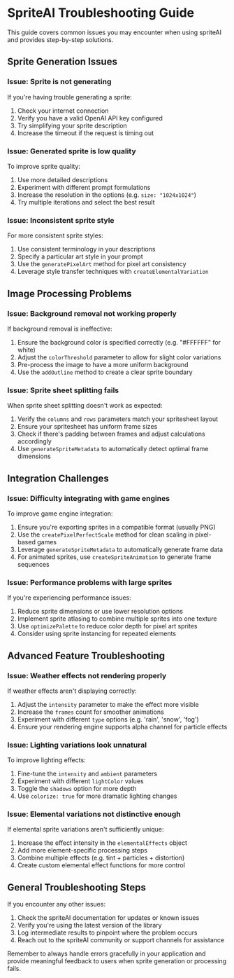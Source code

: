 

  # SpriteAI Troubleshooting Guide

This guide covers common issues you may encounter when using spriteAI and provides step-by-step solutions.

## Sprite Generation Issues

### Issue: Sprite is not generating

If you're having trouble generating a sprite:

1. Check your internet connection
2. Verify you have a valid OpenAI API key configured
3. Try simplifying your sprite description
4. Increase the timeout if the request is timing out

### Issue: Generated sprite is low quality

To improve sprite quality:

1. Use more detailed descriptions
2. Experiment with different prompt formulations
3. Increase the resolution in the options (e.g. `size: "1024x1024"`)
4. Try multiple iterations and select the best result

### Issue: Inconsistent sprite style

For more consistent sprite styles:

1. Use consistent terminology in your descriptions
2. Specify a particular art style in your prompt
3. Use the `generatePixelArt` method for pixel art consistency
4. Leverage style transfer techniques with `createElementalVariation`

## Image Processing Problems

### Issue: Background removal not working properly

If background removal is ineffective:

1. Ensure the background color is specified correctly (e.g. "#FFFFFF" for white)
2. Adjust the `colorThreshold` parameter to allow for slight color variations
3. Pre-process the image to have a more uniform background
4. Use the `addOutline` method to create a clear sprite boundary

### Issue: Sprite sheet splitting fails

When sprite sheet splitting doesn't work as expected:

1. Verify the `columns` and `rows` parameters match your spritesheet layout
2. Ensure your spritesheet has uniform frame sizes
3. Check if there's padding between frames and adjust calculations accordingly
4. Use `generateSpriteMetadata` to automatically detect optimal frame dimensions

## Integration Challenges

### Issue: Difficulty integrating with game engines

To improve game engine integration:

1. Ensure you're exporting sprites in a compatible format (usually PNG)
2. Use the `createPixelPerfectScale` method for clean scaling in pixel-based games
3. Leverage `generateSpriteMetadata` to automatically generate frame data
4. For animated sprites, use `createSpriteAnimation` to generate frame sequences

### Issue: Performance problems with large sprites

If you're experiencing performance issues:

1. Reduce sprite dimensions or use lower resolution options
2. Implement sprite atlasing to combine multiple sprites into one texture
3. Use `optimizePalette` to reduce color depth for pixel art sprites
4. Consider using sprite instancing for repeated elements

## Advanced Feature Troubleshooting

### Issue: Weather effects not rendering properly

If weather effects aren't displaying correctly:

1. Adjust the `intensity` parameter to make the effect more visible
2. Increase the `frames` count for smoother animations
3. Experiment with different `type` options (e.g. 'rain', 'snow', 'fog')
4. Ensure your rendering engine supports alpha channel for particle effects

### Issue: Lighting variations look unnatural

To improve lighting effects:

1. Fine-tune the `intensity` and `ambient` parameters
2. Experiment with different `lightColor` values
3. Toggle the `shadows` option for more depth
4. Use `colorize: true` for more dramatic lighting changes

### Issue: Elemental variations not distinctive enough

If elemental sprite variations aren't sufficiently unique:

1. Increase the effect intensity in the `elementalEffects` object
2. Add more element-specific processing steps
3. Combine multiple effects (e.g. tint + particles + distortion)
4. Create custom elemental effect functions for more control

## General Troubleshooting Steps

If you encounter any other issues:

1. Check the spriteAI documentation for updates or known issues
2. Verify you're using the latest version of the library
3. Log intermediate results to pinpoint where the problem occurs
4. Reach out to the spriteAI community or support channels for assistance

Remember to always handle errors gracefully in your application and provide meaningful feedback to users when sprite generation or processing fails.

  